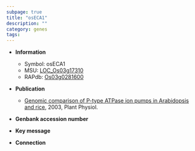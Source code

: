 ```yaml
---
subpage: true
title: "osECA1"
description: ""
category: genes
tags: 
---
```


* **Information**  
    + Symbol: osECA1  
    + MSU: [LOC_Os03g17310](http://rice.plantbiology.msu.edu/cgi-bin/ORF_infopage.cgi?orf=LOC_Os03g17310)  
    + RAPdb: [Os03g0281600](http://rapdb.dna.affrc.go.jp/viewer/gbrowse_details/irgsp1?name=Os03g0281600)  

* **Publication**  
    + [Genomic comparison of P-type ATPase ion pumps in Arabidopsis and rice](http://www.ncbi.nlm.nih.gov/pubmed?term=Genomic+comparison+of+P-type+ATPase+ion+pumps+in+Arabidopsis+and+rice%5BTitle%5D), 2003, Plant Physiol.

* **Genbank accession number**  

* **Key message**  

* **Connection**  



